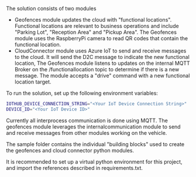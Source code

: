 The solution consists of two modules

- Geofences module updates the cloud with "functional locations". Functional locations are relevant to business operations and include "Parking Lot", "Reception Area" and "Pickup Area". The Geofences module uses the RaspberryPi camera to read QR codes that contain the functional location.
- CloudConnector module uses Azure IoT to send and receive messages to the cloud. It will send the D2C message to indicate the new functional location, The Geofences module listens to updates on the internal MQTT Broker on the /functionallocation topic to determine if there is a new message. The module accepts a "drive" command with a new functional location target.

To run the solution, set up the following environment variables:

``` bash
IOTHUB_DEVICE_CONNECTION_STRING="<Your IoT Device Connection String>"
DEVICE_ID="<Your IoT Device ID>"
```

Currently all interprocess communication is done using MQTT. The geofences module leverages the internalcommunication module to send and receive messages from other modules working on the vehicle.

The sample folder contains the individual "building blocks" used to create the geofences and cloud connector python modules.

It is recommended to set up a virtual python environment for this project, and import the references described in requirements.txt.

